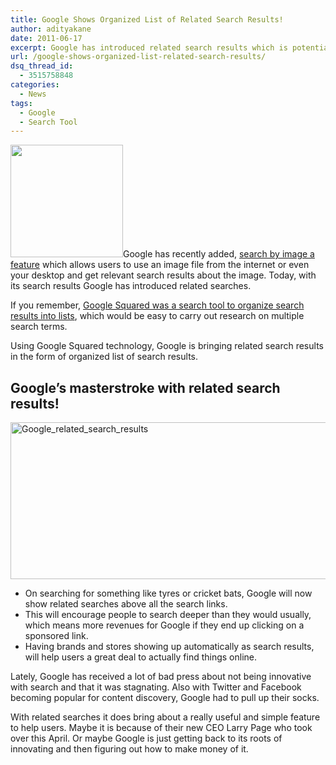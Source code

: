 ```yaml
---
title: Google Shows Organized List of Related Search Results!
author: adityakane
date: 2011-06-17
excerpt: Google has introduced related search results which is potentially a masterstroke to encourage better and deeper search by users and also making it easy to look for precise things.
url: /google-shows-organized-list-related-search-results/
dsq_thread_id:
  - 3515758848
categories:
  - News
tags:
  - Google
  - Search Tool
---
```

[<img class="alignright size-full wp-image-39312" title="Google_logo.png" src="http://cdn.devilsworkshop.org/files/2011/04/Google_logo.png" alt="" width="180" height="180" />][1]Google has recently added, [search by image a feature][2] which allows users to use an image file from the internet or even your desktop and get relevant search results about the image. Today, with its search results Google has introduced related searches.

If you remember, [Google Squared was a search tool to organize search results into lists][3], which would be easy to carry out research on multiple search terms.

Using Google Squared technology, Google is bringing related search results in the form of organized list of search results.

## Google’s masterstroke with related search results!

[<img style="background-image: none; padding-left: 0px; padding-right: 0px; display: inline; padding-top: 0px; border: 0px;" title="Google_related_search_results" src="http://cdn.devilsworkshop.org/files/2011/06/Google_related_search_results_thumb.png" border="0" alt="Google_related_search_results" width="570" height="251" />][4]

  * On searching for something like tyres or cricket bats, Google will now show related searches above all the search links.
  * This will encourage people to search deeper than they would usually, which means more revenues for Google if they end up clicking on a sponsored link.
  * Having brands and stores showing up automatically as search results, will help users a great deal to actually find things online.

Lately, Google has received a lot of bad press about not being innovative with search and that it was stagnating. Also with Twitter and Facebook becoming popular for content discovery, Google had to pull up their socks.

With related searches it does bring about a really useful and simple feature to help users. Maybe it is because of their new CEO Larry Page who took over this April. Or maybe Google is just getting back to its roots of innovating and then figuring out how to make money of it.

 [1]: http://cdn.devilsworkshop.org/files/2011/04/Google_logo.png
 [2]: http://devilsworkshop.org/enable-googles-search-image-feature/
 [3]: http://devilsworkshop.org/saving-and-organising-search-information-with-google-squared/
 [4]: http://cdn.devilsworkshop.org/files/2011/06/Google_related_search_results.png

